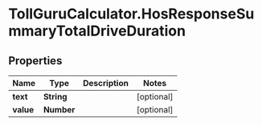 # TollGuruCalculator.HosResponseSummaryTotalDriveDuration

## Properties
Name | Type | Description | Notes
------------ | ------------- | ------------- | -------------
**text** | **String** |  | [optional] 
**value** | **Number** |  | [optional] 
